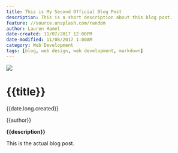 ```yaml
---
title: This is My Second Official Blog Post
description: This is a short description about this blog post.
feature: //source.unsplash.com/random
author: Lauren Hamel
date-created: 11/07/2017 12:00PM
date-modified: 11/08/2017 1:00AM
category: Web Development
tags: [blog, web design, web development, markdown]
---
```


![]({{feature}})

# {{title}}

{{date.long.created}}

{{author}}

**{{description}}**

This is the actual blog post.